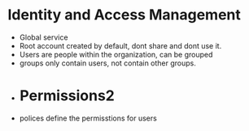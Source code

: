 # Identity and Access Management
- Global service
- Root account created by default, dont share and dont use it.
- Users are people within the organization, can be grouped
- groups only contain users, not contain other groups.
- # Permissions2
- polices define the permisstions for users
